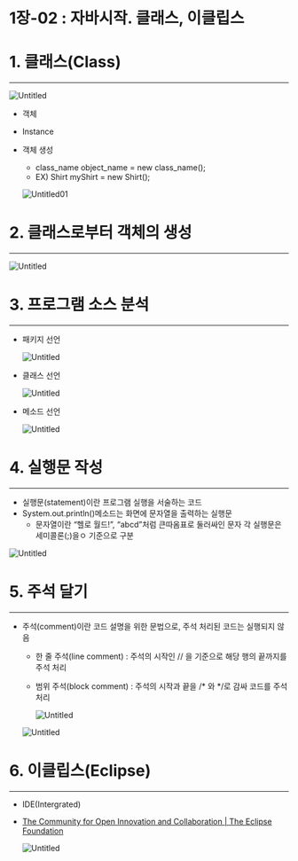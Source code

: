 # 1장-02 : 자바시작. 클래스, 이클립스

# 1. 클래스(Class)

---

![Untitled](../images/2023-02-20-Java1_02/Untitled.png) 

- 객체
- Instance
- 객체 생성
    - class_name object_name = new class_name();
    - EX) Shirt myShirt = new Shirt();
    
    ![Untitled01](../images/2023-02-20-Java1_02/Untitled01.png) 
    

# 2. 클래스로부터 객체의 생성

---

![Untitled](../images/2023-02-20-Java1_02/Untitled02.png) 

# 3. 프로그램 소스 분석

---

- 패키지 선언
    
    ![Untitled](../images/2023-02-20-Java1_02/Untitled03.png) 
    
- 클래스 선언
    
    ![Untitled](../images/2023-02-20-Java1_02/Untitled04.png) 
    
- 메소드 선언
    
    ![Untitled](../images/2023-02-20-Java1_02/Untitled05.png) 
    

# 4. 실행문 작성

---

- 실행문(statement)이란 프로그램 실행을 서술하는 코드
- System.out.println()메소드는 화면에 문자열을 출력하는 실행문
    - 문자열이란 “헬로 월드!”, “abcd”처럼 큰따옴표로 둘러싸인 문자 각 실행문은 세미콜론(;)을ㅇ 기준으로 구분

![Untitled](../images/2023-02-20-Java1_02/Untitled06.png) 

# 5. 주석 달기

---

- 주석(comment)이란 코드 설명을 위한 문법으로, 주석 처리된 코드는 실행되지 않음
    - 한 줄 주석(line comment) : 주석의 시작인 // 을 기준으로 해당 행의 끝까지를 주석 처리
    - 범위 주석(block comment) : 주석의 시작과 끝을 /* 와   */로 감싸 코드를 주석 처리
        
        ![Untitled](../images/2023-02-20-Java1_02/Untitled07.png) 
        
    
    ![Untitled](../images/2023-02-20-Java1_02/Untitled08.png) 
    

# 6. 이클립스(Eclipse)

---

- IDE(Intergrated)
- [The Community for Open Innovation and Collaboration | The Eclipse Foundation](https://www.eclipse.org/)
    
    ![Untitled](../images/2023-02-20-Java1_02/Untitled09.png) 
